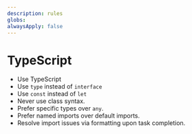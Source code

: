 ```yaml
---
description: rules
globs: 
alwaysApply: false
---
```


# TypeScript

- Use TypeScript
- Use `type` instead of `interface`
- Use `const` instead of `let`
- Never use class syntax.
- Prefer specific types over `any`.
- Prefer named imports over default imports.
- Resolve import issues via formatting upon task completion.
